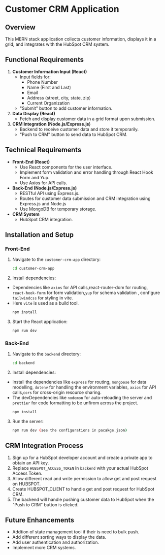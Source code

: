 # Customer CRM Application

## Overview
This MERN stack application collects customer information, displays it in a grid, and integrates with the HubSpot CRM system.

## Functional Requirements
1. **Customer Information Input (React)**
    - Input fields for:
        - Phone Number
        - Name (First and Last)
        - Email
        - Address (street, city, state, zip)
        - Current Organization
    - "Submit" button to add customer information.
2. **Data Display (React)**
    - Fetch and display customer data in a grid format upon submission.
3. **CRM Integration (Node.js/Express.js)**
    - Backend to receive customer data and store it temporarily.
    - "Push to CRM" button to send data to HubSpot CRM.

## Technical Requirements
- **Front-End (React)**
    - Use React components for the user interface.
    - Implement form validation and error handling through React Hook Form and Yup.
    - Use Axios for API calls.
- **Back-End (Node.js/Express.js)**
    - RESTful API using Express.js.
    - Routes for customer data submission and CRM integration using Express.js and Node.js
    - Use MongoDB for temporary storage.
- **CRM System**
    - HubSpot CRM integration.

## Installation and Setup

### Front-End
1. Navigate to the `customer-crm-app` directory:
    ```bash
    cd customer-crm-app
    ```
2. Install dependencies:
  - Dependencies like `axios` for API calls,react-router-dom for routing, `react-hook-form` for form validation,`yup` for schema validation , configure `tailwindcss` for styling in vite.
  - Here `vite` is used as a build tool.
    ```bash
    npm install 
    ```
3. Start the React application:
    ```bash
    npm run dev
    ```

### Back-End
1. Navigate to the `backend` directory:
    ```bash
    cd backend
    ```
2. Install dependencies:
  - Install the dependencies like `express` for routing, `mongoose` for data modelling, `dotenv` for handling the environment variables, `axios` for API calls,`cors` for cross-origin resource sharing.
  - The devDependencies like `nodemon` for auto-reloading the server and `prettier` for code formatting to be unfirom across the project.
    ```bash
    npm install
    ```
3. Run the server:
    ```bash
    npm run dev (see the configurations in pacakge.json)
    ```

## CRM Integration Process
1. Sign up for a HubSpot developer account and create a private app to obtain an API key.
2. Replace `HUBSPOT_ACCESS_TOKEN` in `backend` with your actual HubSpot Access Token.
3. Allow different read and write permission to allow get and post request on HUBSPOT.
4. Create HUBSPOT_CLIENT to handle get and post request for HubSpot CRM.
5. The backend will handle pushing customer data to HubSpot when the "Push to CRM" button is clicked.

## Future Enhancements
- Addtion of state management tool if their is need to bulk push.
- Add different sorting ways to display the data.
- Add user authentication and authorization.
- Implement more CRM systems.

